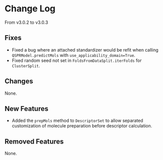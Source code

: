 # Change Log

From v3.0.2 to v3.0.3

## Fixes

- Fixed a bug where an attached standardizer would be refit when calling
  `QSPRModel.predictMols` with `use_applicability_domain=True`.
- Fixed random seed not set in `FoldsFromDataSplit.iterFolds` for `ClusterSplit`.

## Changes

None.

## New Features

- Added the `prepMols` method to `DescriptorSet` to allow separated customization of
  molecule preparation before descriptor calculation.

## Removed Features

None.

